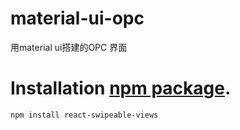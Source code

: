 # material-ui-opc
用material ui搭建的OPC 界面

# Installation [npm package](https://www.npmjs.org/package/material-ui).

```sh
npm install react-swipeable-views
```
